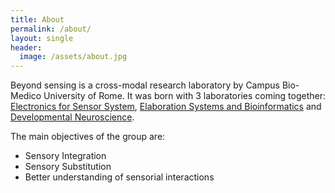 ```yaml
---
title: About
permalink: /about/
layout: single
header:
  image: /assets/about.jpg
---
```


Beyond sensing is a cross-modal research laboratory by Campus Bio-Medico University of Rome. It was born with 3 laboratories coming together: [Electronics for Sensor System](https://www.unicampus.it/ricerca/unita-di-ricerca/elettronica-per-i-sistemi-sensoriali), [Elaboration Systems and Bioinformatics](https://www.unicampus.it/ricerca/unita-di-ricerca/sistemi-di-elaborazione-e-bioinformatica) and [Developmental Neuroscience](https://www.unicampus.it/ricerca/unita-di-ricerca/neuroscienze-dello-sviluppo).

The main objectives of the group are:
* Sensory Integration
* Sensory Substitution
* Better understanding of sensorial interactions
